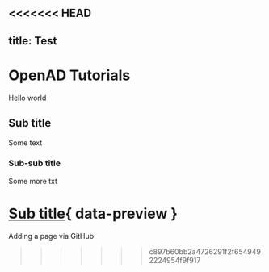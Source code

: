 <<<<<<< HEAD
---
title: Test
---

# OpenAD Tutorials

Hello world

## Sub title

Some text

### Sub-sub title

Some more txt

[Sub title](getting-started.md#sub-title){ data-preview }
=======
Adding a page via GitHub
>>>>>>> c897b60bb2a4726291f2f6549492224954f9f917
